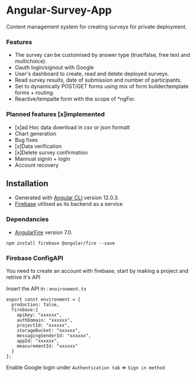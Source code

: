 
# Angular-Survey-App
Content management system for creating surveys for private deployment. 

### Features 
* The survey can be customised by answer type (true/false, free text and multichoice). 
* Oauth login/signout with Google 
* User's dashboard to create, read and delete deployed surveys.
* Read survey results, date of submission and number of participants.
* Set to dynamically POST/GET forms using mix of form builder/template forms + routing.
* Reactive/tempalte form with the scope of *ngFor.


### Planned features [x]implemented
* [x]ad Hoc data download in csv or json formatt 
* Chart generation 
* Bug fixes
* [x]Data verification 
* [x]Delete survey confirmation 
* Mannual signin + login 
* Account recovery 

## Installation
* Generated with [Angular CLI](https://github.com/angular/angular-cli) version 12.0.3.
* [Firebase](https://firebase.google.com/) utilised as its backend as a service
### Dependancies
* [AngularFire](https://github.com/angular/angularfire) version 7.0.
```
npm install firebase @angular/fire --save
```

### Firebase ConfigAPI

You need to create an account with firebase, start by making a project and retrive it's API

Insert the API in : ```environment.ts```

```
export const environment = {
  production: false,
  firebase:{
    apiKey: "xxxxxx",
    authDomain: "xxxxxx",
    projectId: "xxxxxx",
    storageBucket: "xxxxxx",
    messagingSenderId: "xxxxxx",
    appId: "xxxxxx",
    measurementId: "xxxxxx"
  }
};
```
Enable Google login under `Authentication tab` => `Sign in method`

